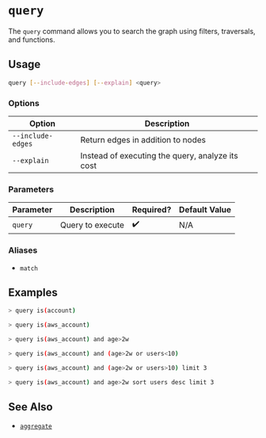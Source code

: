 # `query`

The `query` command allows you to search the graph using filters, traversals, and functions.

## Usage

```bash
query [--include-edges] [--explain] <query>
```

### Options

| Option            | Description                                      |
| ----------------- | ------------------------------------------------ |
| `--include-edges` | Return edges in addition to nodes                |
| `--explain`       | Instead of executing the query, analyze its cost |

### Parameters

| Parameter | Description      | Required? | Default Value |
| --------- | ---------------- | --------- | ------------- |
| `query`   | Query to execute | ✔️        | N/A           |

### Aliases

- `match`

## Examples

```bash title="Find accounts across all cloud providers"
> query is(account)
```

```bash title="Find all AWS accounts"
> query is(aws_account)
```

```bash title="Find all AWS accounts more than 2 weeks old"
> query is(aws_account) and age>2w
```

```bash title="Find all AWS accounts that are either older than 2 weeks or have more than 10 users"
> query is(aws_account) and (age>2w or users<10)
```

```bash title="Find 3 AWS accounts that are are either older than 2 weeks or have more than 10 users"
> query is(aws_account) and (age>2w or users>10) limit 3
```

```bash title="Find the 3 AWS accounts that are more than 2 weeks old with the greatest number of users"
> query is(aws_account) and age>2w sort users desc limit 3
```

## See Also

- [`aggregate`](./aggregate.md)
